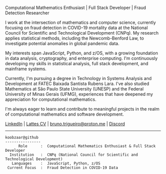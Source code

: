 
Computational Mathematics Enthusiast | Full Stack Developer | Fraud Detection Researcher

I work at the intersection of mathematics and computer science, currently focusing on fraud detection in COVID-19 mortality data at the National Council for Scientific and Technological Development (CNPq). My research applies statistical methods, including the Newcomb-Benford Law, to investigate potential anomalies in global pandemic data.

My interests span JavaScript, Python, and z/OS, with a growing foundation in data analysis, cryptography, and enterprise computing. I'm continuously developing my skills in statistical analysis, full stack development, and mainframe systems.

Currently, I'm pursuing a degree in Technology in Systems Analysis and Development at FATEC Baixada Santista Rubens Lara. I've also studied Mathematics at São Paulo State University (UNESP) and the Federal University of Minas Gerais (UFMG), experiences that have deepened my appreciation for computational mathematics.

I'm always eager to learn and contribute to meaningful projects in the realm of computational mathematics and software development.

[LinkedIn](https://www.linkedin.com/in/brunotrigueiro) | [Lattes CV](http://lattes.cnpq.br/2341132684122094) | bruno.trigueiro@proton.me | [Discord](https://discordapp.com/users/225585864200290304)

---

```
koobzaar@github
----------------
      Role      :  Computational Mathematics Enthusiast & Full Stack Developer
  Institution   :  CNPq (National Council for Scientific and Technological Development)
   Languages    :  JavaScript, Python, z/OS
 Current Focus  :  Fraud Detection in COVID-19 Data
```
